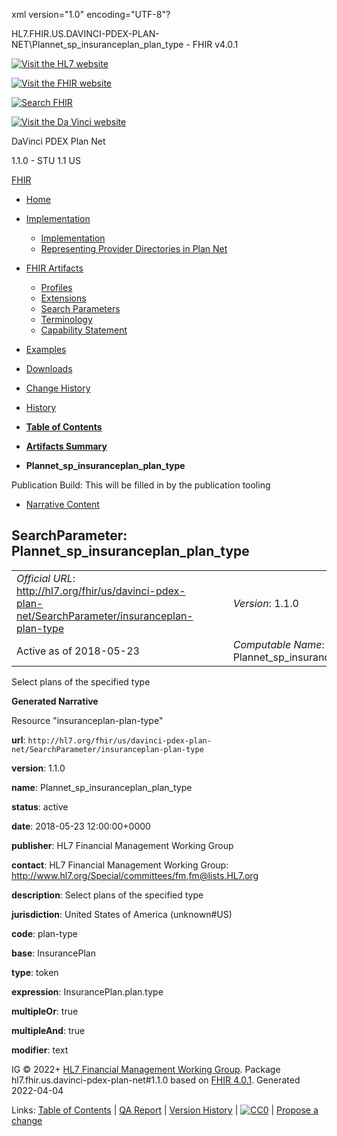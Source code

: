 xml version="1.0" encoding="UTF-8"?

HL7.FHIR.US.DAVINCI-PDEX-PLAN-NET\Plannet\_sp\_insuranceplan\_plan\_type - FHIR v4.0.1

[![Visit the HL7 website](assets/images/hl7-logo-header.png)](http://hl7.org)

[![Visit the FHIR website](assets/images/fhir-logo-www.png)](http://hl7.org/fhir)

[![Search FHIR](assets/images/search.png)](searchform.html)

[![Visit the Da Vinci website](assets/images/da-vinci_logo.jpg)](http://hl7.org/about/davinci)

DaVinci PDEX Plan Net

1.1.0 - STU 1.1
US

[FHIR](http://hl7.org/fhir/R4/index.html)

* [Home](index.html)
* [Implementation](#)
  + [Implementation](implementation.html)
  + [Representing Provider Directories in Plan Net](implementation.html#Representing)
* [FHIR Artifacts](#)
  + [Profiles](artifacts.html#3)
  + [Extensions](artifacts.html#4)
  + [Search Parameters](artifacts.html#2)
  + [Terminology](artifacts.html#5)
  + [Capability Statement](artifacts.html#1)
* [Examples](artifacts.html#7)
* [Downloads](downloads.html)
* [Change History](ChangeHistory.html)
* [History](http://www.hl7.org/fhir/us/davinci-pdex-plan-net/history.cfml)

* [**Table of Contents**](toc.html)
* [**Artifacts Summary**](artifacts.html)
* **Plannet\_sp\_insuranceplan\_plan\_type**

Publication Build: This will be filled in by the publication tooling

* [Narrative Content](#)

## SearchParameter: Plannet\_sp\_insuranceplan\_plan\_type

|  |  |  |  |  |
| --- | --- | --- | --- | --- |
| *Official URL*: http://hl7.org/fhir/us/davinci-pdex-plan-net/SearchParameter/insuranceplan-plan-type | | | | *Version*: 1.1.0 |
| Active as of 2018-05-23 | | | | *Computable Name*: Plannet\_sp\_insuranceplan\_plan\_type |

Select plans of the specified type

**Generated Narrative**

Resource "insuranceplan-plan-type"

**url**: `http://hl7.org/fhir/us/davinci-pdex-plan-net/SearchParameter/insuranceplan-plan-type`

**version**: 1.1.0

**name**: Plannet\_sp\_insuranceplan\_plan\_type

**status**: active

**date**: 2018-05-23 12:00:00+0000

**publisher**: HL7 Financial Management Working Group

**contact**: HL7 Financial Management Working Group: <http://www.hl7.org/Special/committees/fm>,[fm@lists.HL7.org](mailto:fm@lists.HL7.org)

**description**: Select plans of the specified type

**jurisdiction**: United States of America  (unknown#US)

**code**: plan-type

**base**: InsurancePlan

**type**: token

**expression**: InsurancePlan.plan.type

**multipleOr**: true

**multipleAnd**: true

**modifier**: text

IG © 2022+ [HL7 Financial Management Working Group](http://www.hl7.org/Special/committees/fm). Package hl7.fhir.us.davinci-pdex-plan-net#1.1.0 based on [FHIR 4.0.1](http://hl7.org/fhir/R4/). Generated 2022-04-04

Links: [Table of Contents](toc.html) |
[QA Report](qa.html)
| [Version History](http://hl7.org/fhir/us/davinci-pdex-plan-net/history.html) |
[![CC0](cc0.png)](http://hl7.org/fhir/R4/license.html) |
[Propose a change](http://hl7.org/fhir-issues)